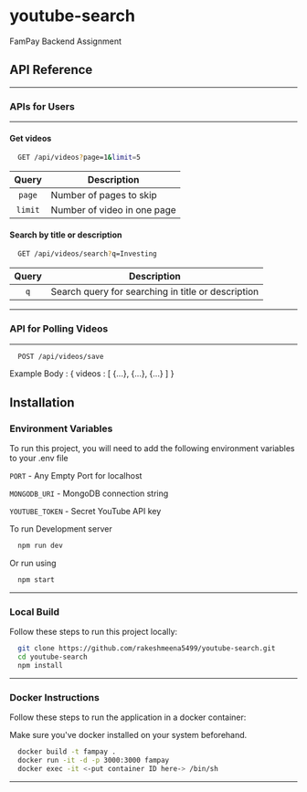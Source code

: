 # youtube-search

FamPay Backend Assignment

## API Reference

---

### APIs for Users

---

#### Get videos

```bash
  GET /api/videos?page=1&limit=5
```

|  Query  | Description                 |
| :-----: | --------------------------- |
| `page`  | Number of pages to skip     |
| `limit` | Number of video in one page |

#### Search by title or description

```bash
  GET /api/videos/search?q=Investing
```

| Query | Description                                        |
| :---: | -------------------------------------------------- |
|  `q`  | Search query for searching in title or description |

---

### API for Polling Videos

---

```bash
  POST /api/videos/save
```

Example Body :
{
videos : [
{...},
{...},
{...}
]
}

## Installation

### Environment Variables

To run this project, you will need to add the following environment variables to your .env file

`PORT` - Any Empty Port for localhost

`MONGODB_URI` - MongoDB connection string

`YOUTUBE_TOKEN` - Secret YouTube API key

  
To run Development server
  
```bash
  npm run dev
```

Or run using

```bash
  npm start
```

---

### Local Build 

Follow these steps to run this project locally:

```bash
  git clone https://github.com/rakeshmeena5499/youtube-search.git
  cd youtube-search
  npm install
```

---

### Docker Instructions

Follow these steps to run the application in a docker container:

Make sure you've docker installed on your system beforehand.

```bash
  docker build -t fampay .
  docker run -it -d -p 3000:3000 fampay
  docker exec -it <-put container ID here-> /bin/sh
 ```

 ---